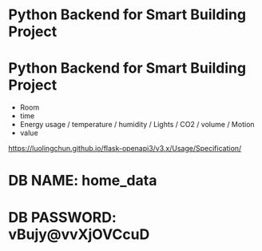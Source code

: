 # Python Backend for Smart Building Project
# Python Backend for Smart Building Project

- Room
- time
- Energy usage / temperature / humidity / Lights / CO2 / volume / Motion
- value


https://luolingchun.github.io/flask-openapi3/v3.x/Usage/Specification/

# DB NAME: home_data
# DB PASSWORD: vBujy@vvXjOVCcuD